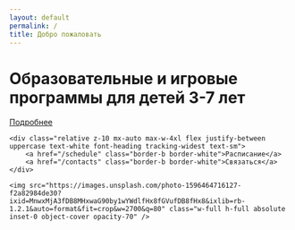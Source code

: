 ```yaml
---
layout: default
permalink: /
title: Добро пожаловать
---
```


<div class="-mt-24 relative w-full py-12 px-12 bg-yellow-900">
	<div class="relative z-10 text-center py-24 md:py-48">
		<h1 class="text-white text-center text-3xl md:text-4xl lg:text-5xl xl:text-6xl font-display font-bold mb-12">Образовательные и игровые программы для детей 3-7 лет</h1>
		<a href="/about" class="inline-block bg-yellow-800 text-white uppercase text-sm tracking-widest font-heading px-8 py-4">Подробнее</a>
	</div>

	<div class="relative z-10 mx-auto max-w-4xl flex justify-between uppercase text-white font-heading tracking-widest text-sm">
		<a href="/schedule" class="border-b border-white">Расписание</a>
		<a href="/contacts" class="border-b border-white">Связаться</a>
	</div>

	<img src="https://images.unsplash.com/photo-1596464716127-f2a82984de30?ixid=MnwxMjA3fDB8MHxwaG90by1wYWdlfHx8fGVufDB8fHx8&ixlib=rb-1.2.1&auto=format&fit=crop&w=2700&q=80" class="w-full h-full absolute inset-0 object-cover opacity-70" />
</div>

